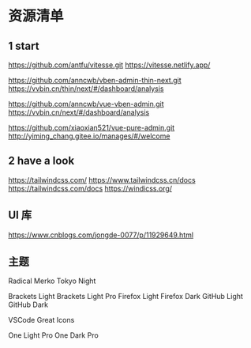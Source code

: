 # 资源清单

## 1 start

https://github.com/antfu/vitesse.git
https://vitesse.netlify.app/

https://github.com/anncwb/vben-admin-thin-next.git
https://vvbin.cn/thin/next/#/dashboard/analysis

https://github.com/anncwb/vue-vben-admin.git
https://vvbin.cn/next/#/dashboard/analysis

https://github.com/xiaoxian521/vue-pure-admin.git
http://yiming_chang.gitee.io/manages/#/welcome

## 2 have a look

https://tailwindcss.com/
https://www.tailwindcss.cn/docs
https://tailwindcss.com/docs
https://windicss.org/

## UI 库

https://www.cnblogs.com/jongde-0077/p/11929649.html

## 主题

Radical
Merko
Tokyo Night

Brackets Light
Brackets Light Pro
Firefox Light
Firefox Dark
GitHub Light
GitHub Dark

VSCode Great Icons

One Light Pro
One Dark Pro
